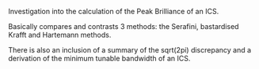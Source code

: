 Investigation into the calculation of the Peak Brilliance of an ICS.

Basically compares and contrasts 3 methods: the Serafini, bastardised Krafft and Hartemann methods.

There is also an inclusion of a summary of the sqrt(2pi) discrepancy and a derivation of the minimum tunable bandwidth of an ICS.

